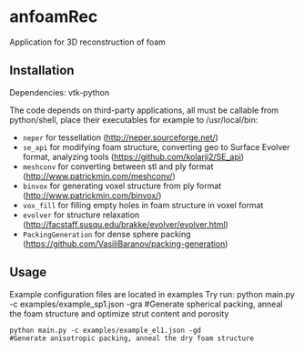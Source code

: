 # anfoamRec
Application for 3D reconstruction of foam

## Installation
Dependencies:
vtk-python

The code depends on third-party applications, all must be callable from python/shell, place their executables for example to /usr/local/bin:
- `neper` for tessellation (http://neper.sourceforge.net/)
- `se_api` for modifying foam structure, converting geo to Surface Evolver format, analyzing tools (https://github.com/kolarji2/SE_api)
- `meshconv` for converting between stl and ply format (http://www.patrickmin.com/meshconv/)
- `binvox` for generating voxel structure from ply format (http://www.patrickmin.com/binvox/)
- `vox_fill` for filling empty holes in foam structure in voxel format
- `evolver` for structure relaxation (http://facstaff.susqu.edu/brakke/evolver/evolver.html)
- `PackingGeneration` for dense sphere packing (https://github.com/VasiliBaranov/packing-generation)

## Usage
Example configuration files are located in examples
Try run:
	python main.py -c examples/example_sp1.json -gra
	#Generate spherical packing, anneal the foam structure and optimize strut content and porosity
	
	python main.py -c examples/example_el1.json -gd
	#Generate anisotropic packing, anneal the dry foam structure
